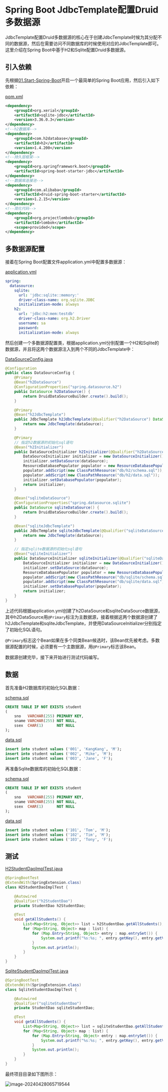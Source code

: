 # Spring Boot JdbcTemplate配置Druid多数据源

JdbcTemplate配置Druid多数据源的核心在于创建JdbcTemplate时候为其分配不同的数据源，然后在需要访问不同数据库的时候使用对应的JdbcTemplate即可。这里介绍在Spring Boot中基于H2和Sqlite配置Druid多数据源。

## 引入依赖

先根据[01.Start-Spring-Boot](../01.Start-Spring-Boot/readme.md)开启一个最简单的Spring Boot应用，然后引入如下依赖：

 [pom.xml](pom.xml) 

```xml
<dependency>
	<groupId>org.xerial</groupId>
	<artifactId>sqlite-jdbc</artifactId>
	<version>3.36.0.3</version>
</dependency>
<!--h2数据库-->
<dependency>
	<groupId>com.h2database</groupId>
	<artifactId>h2</artifactId>
	<version>1.4.200</version>
</dependency>
<!--持久层框架-->
<dependency>
	<groupId>org.springframework.boot</groupId>
	<artifactId>spring-boot-starter-jdbc</artifactId>
</dependency>
<!--数据库连接池-->
<dependency>
	<groupId>com.alibaba</groupId>
	<artifactId>druid-spring-boot-starter</artifactId>
	<version>1.2.15</version>
</dependency>
<!--简化代码-->
<dependency>
	<groupId>org.projectlombok</groupId>
	<artifactId>lombok</artifactId>
	<scope>provided</scope>
</dependency>
```

## 多数据源配置

接着在Spring Boot配置文件application.yml中配置多数据源：

 [application.yml](src\main\resources\application.yml) 

```yml
spring:
  datasource:
    sqlite:
      url: 'jdbc:sqlite::memory:'
      driver-class-name: org.sqlite.JDBC
      initialization-mode: always
    h2:
      url: 'jdbc:h2:mem:testdb'
      driver-class-name: org.h2.Driver
      username: sa
      password:
      initialization-mode: always
```

然后创建一个多数据源配置类，根据application.yml分别配置一个H2和Sqlite的数据源，并且将这两个数据源注入到两个不同的JdbcTemplate中：

 [DataSourceConfig.java](src\main\java\com\example\demo\config\DataSourceConfig.java) 

```java
@Configuration
public class DataSourceConfig {
    @Primary
    @Bean("h2DataSource")
    @ConfigurationProperties("spring.datasource.h2")
    public DataSource h2DataSource() {
        return DruidDataSourceBuilder.create().build();
    }

    @Primary
    @Bean("h2JdbcTemplate")
    public JdbcTemplate h2JdbcTemplate(@Qualifier("h2DataSource") DataSource dataSource) {
        return new JdbcTemplate(dataSource);
    }

    @Primary
    // 指定h2数据源的初始化sql语句
    @Bean("h2Initializer")
    public DataSourceInitializer h2Initializer(@Qualifier("h2DataSource") DataSource dataSource){
        DataSourceInitializer initializer = new DataSourceInitializer();
        initializer.setDataSource(dataSource);
        ResourceDatabasePopulator populator = new ResourceDatabasePopulator();
        populator.addScript(new ClassPathResource("db/h2/schema.sql"));
        populator.addScript(new ClassPathResource("db/h2/data.sql"));
        initializer.setDatabasePopulator(populator);
        return initializer;
    }

    @Bean("sqliteDataSource")
    @ConfigurationProperties("spring.datasource.sqlite")
    public DataSource sqliteDataSource() {
        return DruidDataSourceBuilder.create().build();
    }

    @Bean("sqliteJdbcTemplate")
    public JdbcTemplate sqliteJdbcTemplate(@Qualifier("sqliteDataSource") DataSource dataSource) {
        return new JdbcTemplate(dataSource);
    }

    // 指定sqlite数据源的初始化sql语句
    @Bean("sqliteInitializer")
    public DataSourceInitializer sqliteInitializer(@Qualifier("sqliteDataSource") DataSource dataSource){
        DataSourceInitializer initializer = new DataSourceInitializer();
        initializer.setDataSource(dataSource);
        ResourceDatabasePopulator populator = new ResourceDatabasePopulator();
        populator.addScript(new ClassPathResource("db/sqlite/schema.sql"));
        populator.addScript(new ClassPathResource("db/sqlite/data.sql"));
        initializer.setDatabasePopulator(populator);
        return initializer;
    }
}
```



上述代码根据application.yml创建了h2DataSource和sqliteDataSource数据源，其中h2DataSource用`@Primary`标注为主数据源，接着根据这两个数据源创建了h2JdbcTemplate和sqliteJdbcTemplate，并使用DataSourceInitializer分别指定了初始化SQL语句。

`@Primary`标志这个Bean如果在多个同类Bean候选时，该Bean优先被考虑。多数据源配置的时候，必须要有一个主数据源，用`@Primary`标志该Bean。

数据源创建完毕，接下来开始进行测试代码编写。

## 数据

首先准备H2数据库的初始化SQL数据：

 [schema.sql](src\main\resources\db\h2\schema.sql) 

```sql
CREATE TABLE IF NOT EXISTS student
(
    sno   VARCHAR(255) PRIMARY KEY,
    sname VARCHAR(255) NOT NULL,
    ssex  CHAR(1)      NOT NULL
);
```

 [data.sql](src\main\resources\db\h2\data.sql) 

```sql
insert into student values ('001', 'KangKang', 'M');
insert into student values ('002', 'Mike', 'M');
insert into student values ('003', 'Jane', 'F');
```

再准备Sqlite数据库的初始化SQL数据：

 [schema.sql](src\main\resources\db\sqlite\schema.sql) 

```sql
CREATE TABLE IF NOT EXISTS student
(
    sno   VARCHAR(255) PRIMARY KEY,
    sname VARCHAR(255) NOT NULL,
    ssex  CHAR(1)      NOT NULL
);
```

 [data.sql](src\main\resources\db\sqlite\data.sql) 

```sql
insert into student values ('101', 'Tom', 'M');
insert into student values ('102', 'Tim', 'M');
insert into student values ('103', 'Tony', 'F');
```

## 测试

 [H2StudentDaoImplTest.java](src\test\java\com\example\demo\dao\impl\H2StudentDaoImplTest.java) 

```java
@SpringBootTest
@ExtendWith(SpringExtension.class)
class H2StudentDaoImplTest {

    @Autowired
    @Qualifier("h2StudentDao")
    private StudentDao h2StudentDao;

    @Test
    void getAllStudents() {
        List<Map<String, Object>> list = h2StudentDao.getAllStudents();
        for (Map<String, Object> map : list) {
            for (Map.Entry<String, Object> entry : map.entrySet()) {
                System.out.printf("%s:%s; ", entry.getKey(), entry.getValue());
            }
            System.out.println();
        }
    }
}
```

 [SqliteStudentDaoImplTest.java](src\test\java\com\example\demo\dao\impl\SqliteStudentDaoImplTest.java) 

```java
@SpringBootTest
@ExtendWith(SpringExtension.class)
class SqliteStudentDaoImplTest {

    @Autowired
    @Qualifier("sqliteStudentDao")
    private StudentDao sqliteStudentDao;

    @Test
    void getAllStudents() {
        List<Map<String, Object>> list = sqliteStudentDao.getAllStudents();
        for (Map<String, Object> map : list) {
            for (Map.Entry<String, Object> entry : map.entrySet()) {
                System.out.printf("%s:%s; ", entry.getKey(), entry.getValue());
            }
            System.out.println();
        }
    }
}
```

最终项目目录如下图所示：

![image-20240428065719544](./assets/image-20240428065719544.png)